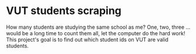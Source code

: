 # VUT students scraping
How many students are studying the same school as me? One, two, three ... would be a long time to count them all, let the computer do the hard work!
This project's goal is to find out which student ids on VUT are valid students.
